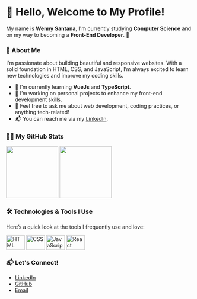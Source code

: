 # 👋 Hello, Welcome to My Profile!

My name is **Wenny Santana**, I'm currently studying **Computer Science** and on my way to becoming a **Front-End Developer**. 🚀



### 🚀 About Me

I'm passionate about building beautiful and responsive websites. With a solid foundation in HTML, CSS, and JavaScript, I’m always excited to learn new technologies and improve my coding skills.

- 🌱 I’m currently learning **VueJs** and **TypeScript**.
- 🔭 I’m working on personal projects to enhance my front-end development skills.
- 💬 Feel free to ask me about web development, coding practices, or anything tech-related!
- 📬 You can reach me via my [LinkedIn](https://www.linkedin.com/in/wenny-santana/).



### 🧑‍💻 My GitHub Stats

<div> 
 <img height="140em" src="https://github-readme-stats.vercel.app/api?username=wennysantana&show_icons=true&theme=swift"/>
 <img height="140em" src="https://github-readme-stats.vercel.app/api/top-langs/?username=wennysantana&layout=compact&theme=swift"/>
</div>



### 🛠️ Technologies & Tools I Use

Here’s a quick look at the tools I frequently use and love:

<div>
  <img align="center" alt="HTML" height="40" width="50" src="https://cdn.jsdelivr.net/gh/devicons/devicon/icons/html5/html5-original-wordmark.svg"/>
  <img align="center" alt="CSS" height="40" width="50" src="https://cdn.jsdelivr.net/gh/devicons/devicon/icons/css3/css3-original-wordmark.svg" />
  <img align="center" alt="JavaScript" height="40" width="50" src="https://cdn.jsdelivr.net/gh/devicons/devicon@latest/icons/javascript/javascript-original.svg"/>           
  <img align="center" alt="React" height="40" width="50" src="https://cdn.jsdelivr.net/gh/devicons/devicon/icons/react/react-original-wordmark.svg"/>
</div>



### 📬 Let's Connect! 

- [LinkedIn](https://www.linkedin.com/in/wenny-santana/) 
- [GitHub](https://github.com/wennysantana) 
- [Email](mailto:wensantana13@gmail.com) 


